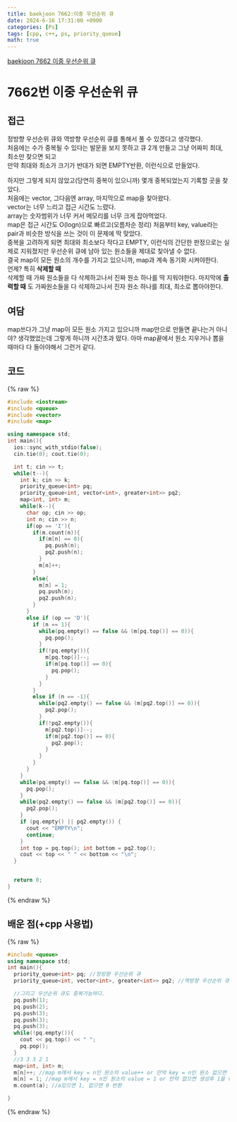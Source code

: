 ```yaml
---
title: baekjoon 7662:이중 우선순위 큐
date: 2024-6-16 17:31:00 +0900
categories: [Ps]
tags: [cpp, c++, ps, priority_queue]
math: true
---
```


[baekjoon 7662 이중 우선순위 큐](https://www.acmicpc.net/problem/7662)

# 7662번 이중 우선순위 큐


## 접근
정방향 우선순위 큐와 역방향 우선순위 큐를 통해서 풀 수 있겠다고 생각했다.  
처음에는 수가 중복될 수 있다는 발문을 보지 못하고 큐 2개 만들고 그냥 어짜피 최대, 최소만 찾으면 되고  
만약 최대와 최소가 크기가 반대가 되면 EMPTY반환, 이런식으로 만들었다.  
  
하지만 그렇게 되지 않았고(당연히 중복이 있으니까)
몇개 중복되었는지 기록할 곳을 찾았다.  
처음에는 vector, 그다음엔 array, 마지막으로 map을 찾아왔다.  
vector는 너무 느리고 접근 시간도 느렸다.  
array는 숫자범위가 너무 커서 메모리를 너무 크게 잡아먹었다.  
map은 접근 시간도 O(logn)으로 빠르고(오름차순 정리) 처음부터 key, value라는 pair과 비슷한 방식을 쓰는 것이 이 문제에 딱 맞았다.  
중복을 고려하게 되면 최대와 최소보다 작다고 EMPTY, 이런식의 간단한 판정으로는 실제로 지워졌지만 우선순위 큐에 남아 있는 원소들을 제대로 찾아낼 수 없다.  
결국 map이 모든 원소의 개수를 가지고 있으니까, map과 계속 동기화 시켜야한다.  
언제? 특히 __삭제할 때__  
삭제할 때 가짜 원소들을 다 삭제하고나서 진짜 원소 하나를 딱 지워야한다.
마지막에 __출력할 때__ 도 가짜원소들을 다 삭제하고나서 진자 원소 하나를 최대, 최소로 뽑아야한다.  

## 여담
map쓰다가 그냥 map이 모든 원소 가지고 있으니까 map만으로 만들면 끝나는거 아니야? 생각했었는데 그렇게 하니까 시간초과 떴다. 아마 map끝에서 원소 지우거나 뽑을 때마다 다 돌아야해서 그런거 같다.

## 코드
{% raw %}
```cpp
#include <iostream>
#include <queue>
#include <vector>
#include <map>

using namespace std;
int main(){
  ios::sync_with_stdio(false);
  cin.tie(0); cout.tie(0);

  int t; cin >> t;
  while(t--){
    int k; cin >> k;
    priority_queue<int> pq;
    priority_queue<int, vector<int>, greater<int>> pq2;
    map<int, int> m;
    while(k--){
      char op; cin >> op;
      int n; cin >> n;
      if(op == 'I'){
        if(m.count(n)){
          if(m[n] == 0){
            pq.push(n);
            pq2.push(n);
          }
          m[n]++;
        }
        else{
          m[n] = 1;
          pq.push(n);
          pq2.push(n);
        }
      }
      else if (op == 'D'){
        if (n == 1){
          while(pq.empty() == false && (m[pq.top()] == 0)){
            pq.pop();
          }
          if(!pq.empty()){
            m[pq.top()]--;
            if(m[pq.top()] == 0){
              pq.pop();
            }
          }
        }
        else if (n == -1){
          while(pq2.empty() == false && (m[pq2.top()] == 0)){
            pq2.pop();
          }
          if(!pq2.empty()){
            m[pq2.top()]--;
            if(m[pq2.top()] == 0){
              pq2.pop();
            }
          }
        }
      }
    }
    while(pq.empty() == false && (m[pq.top()] == 0)){
      pq.pop();
    }
    while(pq2.empty() == false && (m[pq2.top()] == 0)){
      pq2.pop();
    }
    if (pq.empty() || pq2.empty()) {
      cout << "EMPTY\n";
      continue;
    }
    int top = pq.top(); int bottom = pq2.top();
    cout << top << " " << bottom << "\n";
  }


  return 0;
}
```
{% endraw %}
 

## 배운 점(+cpp 사용법)
{% raw %}
```cpp
#include <queue>
using namespace std;
int main(){
  priority_queue<int> pq; //정방향 우선순위 큐
  priority_queue<int, vector<int>, greater<int>> pq2; //역방향 우선순위 큐

  //그리고 우선순위 큐도 중복가능하다.
  pq.push(1);
  pq.push(2);
  pq.push(3);
  pq.push(3);
  pq.push(3);
  while(!pq.empty()){
    cout << pq.top() << " ";
    pq.pop();
  }
  //3 3 3 2 1
  map<int, int> m;
  m[n]++; //map m에서 key = n인 원소의 value++ or 만약 key = n인 원소 없으면 생성 후 0 + 1 = 1을 value로 입력
  m[n] = 1; //map m에서 key = n인 원소의 value = 1 or 만약 없으면 생성후 1을 value로 입력
  m.count(a); //a있으면 1, 없으면 0 반환

}

```
{% endraw %}
